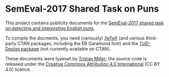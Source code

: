 # SemEval-2017 Shared Task on Puns

This project contains publicity documents for the
[SemEval-2017 shared task on detecting and interpreting English puns](http://alt.qcri.org/semeval2017/task7/).

To compile the docments, you need (variously)
[XeTeX](http://xetex.sourceforge.net/) (and various third-party CTAN
packages, including the EB Garamond font) and the [TUD-Design
package](http://exp1.fkp.physik.tu-darmstadt.de/tuddesign/) (not
currently available on CTAN).

These documents were typeset by [Tristan
Miller](http://www.nothingisreal.com/); the source code is released
under the [Creative Commons Attribution 4.0
International](https://creativecommons.org/licenses/by/4.0/) (CC BY
4.0) licence.
